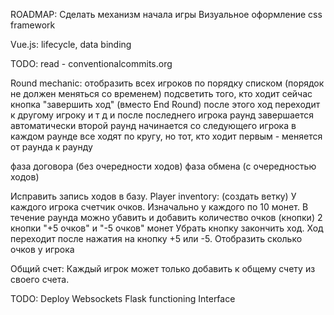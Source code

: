 ROADMAP:
Сделать механизм начала игры
Визуальное оформление
    css framework

Vue.js: lifecycle, data binding


TODO:
read - conventionalcommits.org

Round mechanic:
отобразить всех игроков по порядку списком (порядок не должен меняться со временем)
подсветить того, кто ходит сейчас
кнопка "завершить ход" (вместо End Round)
после этого ход переходит к другому игроку
и т д
и после последнего игрока раунд завершается автоматически
второй раунд начинается со следующего игрока
в каждом раунде все ходят по кругу, но тот, кто ходит первым - меняется от раунда к раунду

фаза договора (без очередности ходов)
фаза обмена (с очередностью ходов)


Исправить запись ходов в базу.
Player inventory:
(создать ветку)
У каждого игрока счетчик очков. Изначально у каждого по 10 монет.
В течение раунда можно убавить и добавить количество очков (кнопки)
2 кнопки "+5 очков" и "-5 очков" монет
Убрать кнопку закончить ход. Ход переходит после нажатия на кнопку +5 или -5.
Отобразить сколько очков у игрока 

Общий счет:
Каждый игрок может только добавить к общему счету из своего счета.

TODO:
Deploy
Websockets Flask functioning
Interface 


